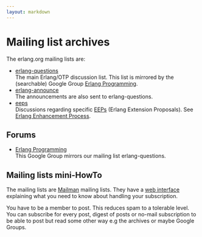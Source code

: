```yaml
---
layout: markdown
---
```

# Mailing list archives
The erlang.org mailing lists are:

* [erlang-questions](https://www.erlang.org/pipermail/erlang-questions/)  
The main Erlang/OTP discussion list. This list is mirrored by the (searchable) Google Group [Erlang Programming](http://groups.google.com/group/erlang-programming).
* [erlang-announce](https://www.erlang.org/pipermail/erlang-announce/)  
The announcements are also sent to erlang-questions.
* [eeps](https://www.erlang.org/pipermail/eep/)  
Discussions regarding specific [EEPs](../eep) (Erlang Extension Proposals). See [Erlang Enhancement Process](../eep).

## Forums
* [Erlang Programming](http://groups.google.com/group/erlang-programming)  
This Google Group mirrors our mailing list erlang-questions.

## Mailing lists mini-HowTo
The mailing lists are [Mailman](http://www.gnu.org/software/mailman/) mailing lists. They have a [web interface](https://www.erlang.org/mailman/listinfo/) explaining what you need to know about handling your subscription.

You have to be a member to post. This reduces spam to a tolerable level. You can subscribe for every post, digest of posts or no-mail subscription to be able to post but read some other way e.g the archives or maybe Google Groups.